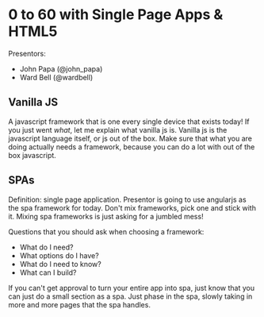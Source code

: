 # 0 to 60 with Single Page Apps & HTML5

Presentors: 

* John Papa (@john_papa)
* Ward Bell (@wardbell)

## Vanilla JS

A javascript framework that is one every single device that exists today!  If you just went *what*, let me explain what vanilla js is.  Vanilla js is the javascript language itself, or js out of the box.  Make sure that what you are doing actually needs a framework, because you can do a lot with out of the box javascript.

## SPAs

Definition: single page application.  Presentor is going to use angularjs as the spa framework for today.  Don't mix frameworks, pick one and stick with it.  Mixing spa frameworks is just asking for a jumbled mess!

Questions that you should ask when choosing a framework:

* What do I need?
* What options do I have?
* What do I need to know?
* What can I build?

If you can't get approval to turn your entire app into spa, just know that you can just do a small section as a spa.  Just phase in the spa, slowly taking in more and more pages that the spa handles.

